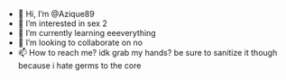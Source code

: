 - 👋 Hi, I’m @Azique89
- 👀 I’m interested in sex 2
- 🌱 I’m currently learning eeeverything
- 💞️ I’m looking to collaborate on no
- 📫 How to reach me?
idk grab my hands? be sure to sanitize it though because i hate germs to the core

<!---
Azique89/Azique89 is a ✨ special ✨ repository because its `README.md` (this file) appears on your GitHub profile.
You can click the Preview link to take a look at your changes.
--->

